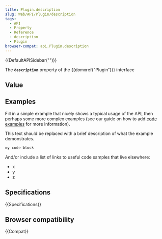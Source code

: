 ```yaml
---
title: Plugin.description
slug: Web/API/Plugin/description
tags:
  - API
  - Property
  - Reference
  - description
  - Plugin
browser-compat: api.Plugin.description
---
```

{{DefaultAPISidebar("")}}

The **`description`** property of the {{domxref("Plugin")}} interface 

## Value



## Examples

Fill in a simple example that nicely shows a typical usage of the API, then perhaps some more complex examples (see our guide on how to add [code examples](/en-US/docs/MDN/Contribute/Structures/Code_examples) for more information).

This text should be replaced with a brief description of what the example demonstrates.

```js
my code block
```

And/or include a list of links to useful code samples that live elsewhere:

*   x
*   y
*   z

## Specifications

{{Specifications}}

## Browser compatibility

{{Compat}}


